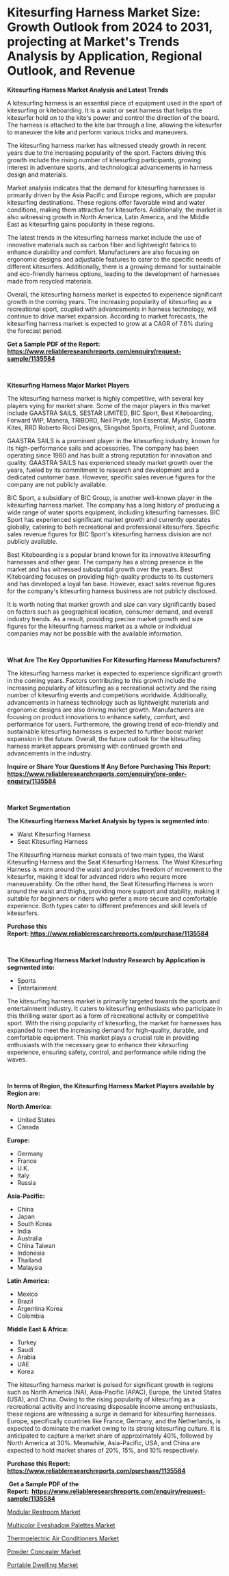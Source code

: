 <p><h1>Kitesurfing Harness Market Size: Growth Outlook from 2024 to 2031, projecting at Market's Trends Analysis by Application, Regional Outlook, and Revenue</h1></p><p><strong>Kitesurfing Harness Market Analysis and Latest Trends</strong></p>
<p><p>A kitesurfing harness is an essential piece of equipment used in the sport of kitesurfing or kiteboarding. It is a waist or seat harness that helps the kitesurfer hold on to the kite's power and control the direction of the board. The harness is attached to the kite bar through a line, allowing the kitesurfer to maneuver the kite and perform various tricks and maneuvers.</p><p>The kitesurfing harness market has witnessed steady growth in recent years due to the increasing popularity of the sport. Factors driving this growth include the rising number of kitesurfing participants, growing interest in adventure sports, and technological advancements in harness design and materials.</p><p>Market analysis indicates that the demand for kitesurfing harnesses is primarily driven by the Asia Pacific and Europe regions, which are popular kitesurfing destinations. These regions offer favorable wind and water conditions, making them attractive for kitesurfers. Additionally, the market is also witnessing growth in North America, Latin America, and the Middle East as kitesurfing gains popularity in these regions.</p><p>The latest trends in the kitesurfing harness market include the use of innovative materials such as carbon fiber and lightweight fabrics to enhance durability and comfort. Manufacturers are also focusing on ergonomic designs and adjustable features to cater to the specific needs of different kitesurfers. Additionally, there is a growing demand for sustainable and eco-friendly harness options, leading to the development of harnesses made from recycled materials.</p><p>Overall, the kitesurfing harness market is expected to experience significant growth in the coming years. The increasing popularity of kitesurfing as a recreational sport, coupled with advancements in harness technology, will continue to drive market expansion. According to market forecasts, the kitesurfing harness market is expected to grow at a CAGR of 7.6% during the forecast period.</p></p>
<p><strong>Get a Sample PDF of the Report:&nbsp; <a href="https://www.reliableresearchreports.com/enquiry/request-sample/1135584">https://www.reliableresearchreports.com/enquiry/request-sample/1135584</a></strong></p>
<p>&nbsp;</p>
<p><strong>Kitesurfing Harness Major Market Players</strong></p>
<p><p>The kitesurfing harness market is highly competitive, with several key players vying for market share. Some of the major players in this market include GAASTRA SAILS, SESTAR LIMITED, BIC Sport, Best Kiteboarding, Forward WIP, Manera, TRIBORD, Neil Pryde, Ion Essential, Mystic, Gaastra Kites, RRD Roberto Ricci Designs, Slingshot Sports, Prolimit, and Duotone.</p><p>GAASTRA SAILS is a prominent player in the kitesurfing industry, known for its high-performance sails and accessories. The company has been operating since 1980 and has built a strong reputation for innovation and quality. GAASTRA SAILS has experienced steady market growth over the years, fueled by its commitment to research and development and a dedicated customer base. However, specific sales revenue figures for the company are not publicly available.</p><p>BIC Sport, a subsidiary of BIC Group, is another well-known player in the kitesurfing harness market. The company has a long history of producing a wide range of water sports equipment, including kitesurfing harnesses. BIC Sport has experienced significant market growth and currently operates globally, catering to both recreational and professional kitesurfers. Specific sales revenue figures for BIC Sport's kitesurfing harness division are not publicly available.</p><p>Best Kiteboarding is a popular brand known for its innovative kitesurfing harnesses and other gear. The company has a strong presence in the market and has witnessed substantial growth over the years. Best Kiteboarding focuses on providing high-quality products to its customers and has developed a loyal fan base. However, exact sales revenue figures for the company's kitesurfing harness business are not publicly disclosed.</p><p>It is worth noting that market growth and size can vary significantly based on factors such as geographical location, consumer demand, and overall industry trends. As a result, providing precise market growth and size figures for the kitesurfing harness market as a whole or individual companies may not be possible with the available information.</p></p>
<p>&nbsp;</p>
<p><strong>What Are The Key Opportunities For Kitesurfing Harness Manufacturers?</strong></p>
<p><p>The kitesurfing harness market is expected to experience significant growth in the coming years. Factors contributing to this growth include the increasing popularity of kitesurfing as a recreational activity and the rising number of kitesurfing events and competitions worldwide. Additionally, advancements in harness technology such as lightweight materials and ergonomic designs are also driving market growth. Manufacturers are focusing on product innovations to enhance safety, comfort, and performance for users. Furthermore, the growing trend of eco-friendly and sustainable kitesurfing harnesses is expected to further boost market expansion in the future. Overall, the future outlook for the kitesurfing harness market appears promising with continued growth and advancements in the industry.</p></p>
<p><strong>Inquire or Share Your Questions If Any Before Purchasing This Report: <a href="https://www.reliableresearchreports.com/enquiry/pre-order-enquiry/1135584">https://www.reliableresearchreports.com/enquiry/pre-order-enquiry/1135584</a></strong></p>
<p>&nbsp;</p>
<p><strong>Market Segmentation</strong></p>
<p><strong>The Kitesurfing Harness Market Analysis by types is segmented into:</strong></p>
<p><ul><li>Waist Kitesurfing Harness</li><li>Seat Kitesurfing Harness</li></ul></p>
<p><p>The Kitesurfing Harness market consists of two main types, the Waist Kitesurfing Harness and the Seat Kitesurfing Harness. The Waist Kitesurfing Harness is worn around the waist and provides freedom of movement to the kitesurfer, making it ideal for advanced riders who require more maneuverability. On the other hand, the Seat Kitesurfing Harness is worn around the waist and thighs, providing more support and stability, making it suitable for beginners or riders who prefer a more secure and comfortable experience. Both types cater to different preferences and skill levels of kitesurfers.</p></p>
<p><strong>Purchase this Report:&nbsp;<a href="https://www.reliableresearchreports.com/purchase/1135584">https://www.reliableresearchreports.com/purchase/1135584</a></strong></p>
<p>&nbsp;</p>
<p><strong>The Kitesurfing Harness Market Industry Research by Application is segmented into:</strong></p>
<p><ul><li>Sports</li><li>Entertainment</li></ul></p>
<p><p>The kitesurfing harness market is primarily targeted towards the sports and entertainment industry. It caters to kitesurfing enthusiasts who participate in this thrilling water sport as a form of recreational activity or competitive sport. With the rising popularity of kitesurfing, the market for harnesses has expanded to meet the increasing demand for high-quality, durable, and comfortable equipment. This market plays a crucial role in providing enthusiasts with the necessary gear to enhance their kitesurfing experience, ensuring safety, control, and performance while riding the waves.</p></p>
<p>&nbsp;</p>
<p><strong>In terms of Region, the Kitesurfing Harness Market Players available by Region are:</strong></p>
<p>
    <p> <strong> North America: </strong>
        <ul>
            <li>United States</li>
            <li>Canada</li>
        </ul>
        </p> 
    <p> <strong> Europe: </strong>
        <ul>
            <li>Germany</li>
            <li>France</li>
            <li>U.K.</li>
            <li>Italy</li>
            <li>Russia</li>
        </ul>
        </p> 
    <p> <strong> Asia-Pacific: </strong>
        <ul>
            <li>China</li>
            <li>Japan</li>
            <li>South Korea</li>
            <li>India</li>
            <li>Australia</li>
            <li>China Taiwan</li>
            <li>Indonesia</li>
            <li>Thailand</li>
            <li>Malaysia</li>
        </ul>
        </p> 
    <p> <strong> Latin America: </strong>
        <ul>
            <li>Mexico</li>
            <li>Brazil</li>
            <li>Argentina Korea</li>
            <li>Colombia</li>
        </ul>
        </p> 
    <p> <strong> Middle East & Africa: </strong>
        <ul>
            <li>Turkey</li>
            <li>Saudi</li>
            <li>Arabia</li>
            <li>UAE</li>
            <li>Korea</li>
        </ul>
    </p>
    </p>
<p><p>The kitesurfing harness market is poised for significant growth in regions such as North America (NA), Asia-Pacific (APAC), Europe, the United States (USA), and China. Owing to the rising popularity of kitesurfing as a recreational activity and increasing disposable income among enthusiasts, these regions are witnessing a surge in demand for kitesurfing harnesses. Europe, specifically countries like France, Germany, and the Netherlands, is expected to dominate the market owing to its strong kitesurfing culture. It is anticipated to capture a market share of approximately 40%, followed by North America at 30%. Meanwhile, Asia-Pacific, USA, and China are expected to hold market shares of 20%, 15%, and 10% respectively.</p></p>
<p><strong>Purchase this Report: <a href="https://www.reliableresearchreports.com/purchase/1135584">https://www.reliableresearchreports.com/purchase/1135584</a></strong></p>
<p>&nbsp;<strong>Get a Sample PDF of the Report:&nbsp;&nbsp;<a href="https://www.reliableresearchreports.com/enquiry/request-sample/1135584">https://www.reliableresearchreports.com/enquiry/request-sample/1135584</a></strong></p>
<p><strong></strong></p>
<p><p><a href="https://github.com/marloy8/Market-Research-Report-List-2/blob/main/modular-restroom-market.md">Modular Restroom Market</a></p><p><a href="https://github.com/maliyahmorrow6654/Market-Research-Report-List-2/blob/main/multicolor-eyeshadow-palettes-market.md">Multicolor Eyeshadow Palettes Market</a></p><p><a href="https://github.com/mahnoor2003/Market-Research-Report-List-2/blob/main/thermoelectric-air-conditioners-market.md">Thermoelectric Air Conditioners Market</a></p><p><a href="https://github.com/abdelrhmankishk22/Market-Research-Report-List-2/blob/main/powder-concealer-market.md">Powder Concealer Market</a></p><p><a href="https://github.com/aliciawhite5576/Market-Research-Report-List-2/blob/main/portable-dwelling-market.md">Portable Dwelling Market</a></p></p>